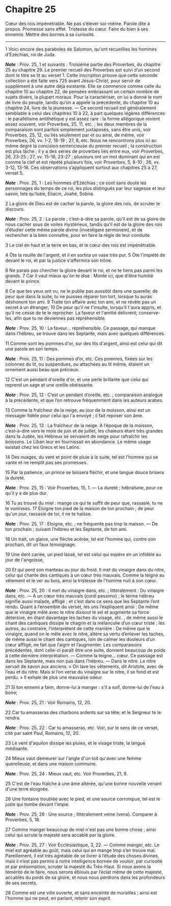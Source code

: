 # Chapitre 25

Cœur des rois impénétrable.
Ne pas s’élever soi-même.
Parole dite à propos.
Promesse sans effet.
Tristesse du cœur.
Faire du bien à ses ennemis.
Mettre des bornes à sa curiosité.

***

1 Voici encore des paraboles de Salomon, qu'ont recueillies les hommes d'Ezéchias, roi de Juda.

***Note*** :  Prov. 25, 1 et suivants : Troisième partie des Proverbes, du chapitre 25 au chapitre 29. Le premier recueil des Proverbes est suivi d’un second dont le titre se lit au verset 1. Cette inscription prouve que cette seconde collection a été faite vers 725 avant Jésus-Christ, pour servir de supplément à une autre déjà existante. Elle se commence comme celle du chapitre 10 au chapitre 22, de pensées embrassant un certain nombre de sujets divers, la plupart moraux. Pour la caractériser, on lui a donné le nom de livre du peuple, tandis qu’on a appelé la précédente, du chapitre 10 au chapitre 24, livre de la jeunesse. ― Ce second recueil est généralement semblable à celui des chapitres 10 à 22, à part quelques légères différences : le parallélisme antithétique y est assez rare : la forme allégorique revient assez souvent, voir Proverbes, 25, 11, etc. ; les deux membres de la comparaison sont parfois simplement juxtaposés, sans être unis, voir Proverbes, 25, 12, ou liés seulement par et ou ainsi, de même, voir
Proverbes, 26, vv. 1-2, 18-19 ; 27, 8, etc. Nous ne rencontrons plus ici au même degré la concision sentencieuse du premier recueil ; la construction est plus lâche ; il y a des séries de proverbes liés entre eux, voir Proverbes, 26, 23-25 ; 27, vv. 15-16, 23-27 ; plusieurs ont un mot dominant qui en est comme la clef et est répété plusieurs fois, voir Proverbes, 5, 8-10 ; 26, vv. 3-12, 13-16. Ces observations s’appliquent surtout aux chapitres 25 à 27, verset 5.

***Note*** :  Prov. 25, 1 : Les hommes d’Ezéchias ; ce sont sans doute les personnages du temps de ce roi, les plus distingués par leur sagesse et leur savoir, tels qu’Isaïe, Eliacin, Joahé, Sobna.


2 La gloire de Dieu est de cacher la parole, la gloire des rois, de scruter le discours.

***Note*** :  Prov. 25, 2 : La parole ; c’est-à-dire sa parole, qu’il est de sa gloire de nous cacher sous de voiles mystérieux, tandis qu’il est de la gloire des rois d’étudier cette même parole divine (investigare sermonem), et de rechercher à la bien connaître, pour en faire la règle de leur conduite.

3 Le ciel en haut et la terre en bas, et le cœur des rois est impénétrable.


4 Ôte la rouille de l'argent, et il en sortira un vase très pur. 5 Ôte l'impiété de devant le roi, et par la justice s'affermira son trône.


6 Ne parais pas chercher la gloire devant le roi, et ne te tiens pas parmi les grands. 7 Car il vaut mieux qu'on te dise : Monte ici, que d'être humilié devant le prince.


8 Ce que tes yeux ont vu, ne le publie pas aussitôt dans une querelle; de peur que dans la suite, tu ne puisses réparer ton tort, lorsque tu auras déshonoré ton ami. 9 Traite ton affaire avec ton ami, et ne révèle pas un secret à un étranger; 10 De peur qu'il ne t'insulte, lorsqu'il t'aura appris, et qu'il ne cesse de te le reprocher.
La faveur et l'amitié délivrent; conserve-les, afin que tu ne deviennes pas répréhensible.

***Note*** :  Prov. 25, 10 : La faveur… répréhensible. Ce passage, qui manque dans l’hébreu, se trouve dans les Septante, mais avec quelques différences.


11 Comme sont les pommes d'or, sur des lits d'argent, ainsi est celui qui dit une parole en son temps.

***Note*** :  Prov. 25, 11 : Des pommes d’or, etc. Ces pommes, fixées sur les colonnes du lit, ou suspendues, ou attachées au lit même, étaient un ornement aussi beau que précieux.


12 C'est un pendant d'oreille d'or, et une perle brillante que celui qui reprend un sage et une oreille obéissante.

***Note*** :  Prov. 25, 12 : C’est un pendant d’oreille, etc. ; comparaison analogue à la précédente, et que l’on retrouve fréquemment dans les auteurs arabes.


13 Comme la fraîcheur de la neige, au jour de la moisson, ainsi est un messager fidèle pour celui qui l'a envoyé ; il fait reposer son âme.

***Note*** :  Prov. 25, 13 : La fraîcheur de la neige. A l’époque de la moisson, c’est-à-dire vers le mois de juin et de juillet, les chaleurs étant très grandes dans la Judée, les Hébreux se servaient de neige pour rafraîchir les boissons. Le Liban leur en fournissait en abondance. Le même usage existait chez les Grecs et les Latins.


14 Des nuages, du vent et point de pluie à la suite, tel est l'homme qui se vante et ne remplit pas ses promesses.


15 Par la patience, un prince se laissera fléchir, et une langue douce brisera la dureté.

***Note*** :  Prov. 25, 15 : Voir Proverbes, 15, 1. ― La dureté ; hébraïsme, pour ce qu’il y a de plus dur.


16 Tu as trouvé du miel : mange ce qui te suffit de peur que, rassasié, tu ne le vomisses. 17 Éloigne ton pied de la maison de ton prochain ; de peur qu'un jour, rassasié de toi, il ne te haïsse.

***Note*** :  Prov. 25, 17 : Eloigne, etc. ; ne fréquente pas trop la maison. ― De ton prochain ; suivant l’hébreu et les Septante, de ton ami.


18 Un trait, un glaive, une flèche acérée, tel est l'homme qui, contre son prochain, dit un faux témoignage.


19 Une dent cariée, un pied lassé, tel est celui qui espère en un infidèle au jour de l'angoisse,


20 Et qui perd son manteau au jour du froid.
Il met du vinaigre dans du nitre, celui qui chante des cantiques à un cœur très mauvais.
Comme la teigne au vêtement et le ver au bois, ainsi la tristesse de l'homme nuit à son cœur.

***Note*** :  Prov. 25, 20 : Il met du vinaigre dans, etc. ; littéralement : Du vinaigre dans, etc. ― A un cœur très mauvais (cordi pessimo) ; le terme hébreu signifie aussi malade, affligé ; et c’est dans ce sens que les Septante l’ont rendu. Quant à l’ensemble du verset, les uns l’expliquent ainsi : De même que le vinaigre mêlé avec le nitre dissout le sel et augmente sa force détersive, en ôtant davantage les taches du visage, etc. , de même aussi le chant des cantiques dissipe le chagrin et la mélancolie d’un cœur triste ; les autres, au contraire, l’interprètent de cette manière : De même que le vinaigre, quand on le mêle avec le nitre, altère sa vertu d’enlever les taches, de même aussi le chant des cantiques, loin de calmer les douleurs d’un cœur affligé, ne fait que l’aigrir et l’augmenter. Les comparaisons précédentes, dont celle-ci paraît être une suite, donnent beaucoup de poids à cette dernière interprétation. ― Comme la teigne… cœur. Ce passage est dans les Septante, mais non pas dans l’hébreu. ― Dans le
nitre. Le nitre servait de savon aux anciens. « On lave les vêtements, dit Aristote, avec de l’eau et du nitre. Mais si l’on verse du vinaigre sur le nitre, il se fond et est perdu. » Il exhale de plus une mauvaise odeur.


21 Si ton ennemi a faim, donne-lui à manger : s'il a soif, donne-lui de l'eau à boire;

***Note*** :  Prov. 25, 21 : Voir Romains, 12, 20.

22 Car tu amasseras des charbons ardents sur sa tête; et le Seigneur te le rendra.

***Note*** :  Prov. 25, 22 : Car tu amasseras, etc. Voir, sur le sens de ce verset, cité par saint Paul, Romains, 12, 20.


23 Le vent d'aquilon dissipe les pluies, et le visage triste, la langue médisante.


24 Mieux vaut demeurer sur l'angle d'un toit qu'avec une femme querelleuse, et dans une maison commune.

***Note*** :  Prov. 25, 24 : Mieux vaut, etc. Voir Proverbes, 21, 9.


25 C'est de l'eau fraîche à une âme altérée, qu'une bonne nouvelle venant d'une terre éloignée.


26 Une fontaine troublée avec le pied, et une source corrompue, tel est le juste qui tombe devant l'impie.

***Note*** :  Prov. 25, 26 : Une source ; littéralement veine (vena). Comparer à Proverbes, 5, 18.


27 Comme manger beaucoup de miel n'est pas une bonne chose ; ainsi celui qui scrute la majesté sera accablé par la gloire.

***Note*** :  Prov. 25, 27 : Voir Ecclésiastique, 3, 22. ― Comme manger, etc. Le miel est agréable au goût, mais celui qui en mange trop s’en trouve mal. Pareillement, il est très agréable de se livrer à l’étude des choses divines, mais il n’est pas permis à notre intelligence bornée de vouloir, par curiosité et par présomption, scruter la majesté du Très-Haut. Si nous avons la témérité de le faire, nous serons éblouis par l’éclat même de cette majesté, accablés du poids de sa gloire, et nous nous perdrons dans les profondeurs de ses secrets.


28 Comme est une ville ouverte, et sans enceinte de murailles ; ainsi est l'homme qui ne peut, en parlant, retenir son esprit.

